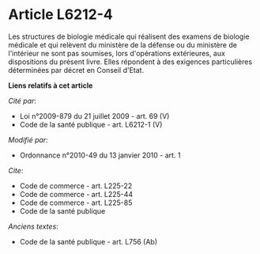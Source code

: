 # Article L6212-4

Les structures de biologie médicale qui réalisent des examens de biologie médicale et qui relèvent du ministère de la défense
ou du ministère de l'intérieur ne sont pas soumises, lors d'opérations extérieures, aux dispositions du présent livre. Elles
répondent à des exigences particulières déterminées par décret en Conseil d'Etat.

**Liens relatifs à cet article**

_Cité par_:

  - Loi n°2009-879 du 21 juillet 2009 - art. 69 (V)
  - Code de la santé publique - art. L6212-1 (V)

_Modifié par_:

  - Ordonnance n°2010-49 du 13 janvier 2010 - art. 1

_Cite_:

  - Code de commerce - art. L225-22
  - Code de commerce - art. L225-44
  - Code de commerce - art. L225-85
  - Code de la santé publique

_Anciens textes_:

  - Code de la santé publique - art. L756 (Ab)
